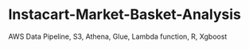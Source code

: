 # Instacart-Market-Basket-Analysis
AWS Data Pipeline, S3, Athena, Glue, Lambda function, R, Xgboost
